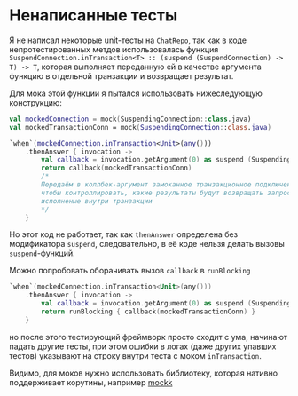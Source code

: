 # Ненаписанные тесты

Я не написал некоторые unit-тесты на `ChatRepo`, так как в коде 
непротестированных метдов использовалась функция 
`SuspendConnection.inTransaction<T> :: (suspend (SuspendConnection) -> T) -> T`, 
которая выполняет переданную ей в качестве аргумента функцию в отдельной
транзакции и возвращает результат.

Для мока этой функции я пытался использовать нижеследующую конструкцию:

```kotlin
val mockedConnection = mock(SuspendingConnection::class.java)
val mockedTransactionConn = mock(SuspendingConnection::class.java)

`when`(mockedConnection.inTransaction<Unit>(any()))
    .thenAnswer { invocation ->
        val callback = invocation.getArgument(0) as suspend (SuspendingConnection) -> Unit
        return callback(mockedTransactionConn)
        /*
        Передаём в коллбек-аргумент замоканное транзакционное подключение
        чтобы контроллировать, какие результаты будут возвращать запросы,
        исполненые внутри транзакции
        */
    }
```

Но этот код не работает, так как `thenAnswer` определена без модификатора 
`suspend`, следовательно, в её коде нельзя делать вызовы `suspend`-функций.

Можно попробовать оборачивать вызов `callback` в `runBlocking`

```kotlin
`when`(mockedConnection.inTransaction<Unit>(any()))
    .thenAnswer { invocation ->
        val callback = invocation.getArgument(0) as suspend (SuspendingConnection) -> Unit
        return runBlocking { callback(mockedTransactionConn) }
    }
``` 
но после этого тестирующий фреймворк просто сходит с ума, начинают падать другие тесты, при этом ошибки в 
логах (даже других упавших тестов) указывают на строку внутри теста с моком `inTransaction`.

Видимо, для моков нужно использовать библиотеку, которая нативно поддерживает корутины,
 например [mockk](https://mockk.io/)
